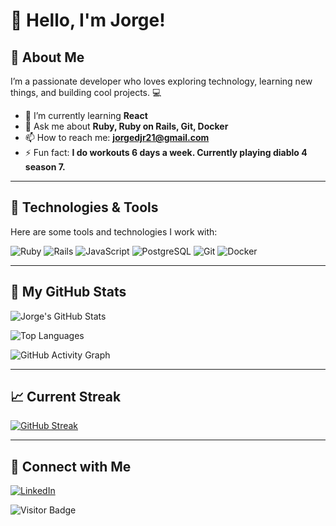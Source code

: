 # 👋 Hello, I'm Jorge!

## 🚀 About Me
I’m a passionate developer who loves exploring technology, learning new things, and building cool projects. 💻

- 🌱 I’m currently learning **React**
- 💬 Ask me about **Ruby, Ruby on Rails, Git, Docker**
- 📫 How to reach me: **jorgedjr21@gmail.com**
- ⚡ Fun fact: **I do workouts 6 days a week. Currently playing diablo 4 season 7.**
---

## 🔧 Technologies & Tools

Here are some tools and technologies I work with:

![Ruby](https://img.shields.io/badge/-Ruby-CC342D?style=for-the-badge&logo=ruby&logoColor=white)
![Rails](https://img.shields.io/badge/-Ruby_on_Rails-CC0000?style=for-the-badge&logo=rubyonrails&logoColor=white)
![JavaScript](https://img.shields.io/badge/-JavaScript-F7DF1E?style=for-the-badge&logo=javascript&logoColor=black)
![PostgreSQL](https://img.shields.io/badge/-PostgreSQL-336791?style=for-the-badge&logo=postgresql&logoColor=white)
![Git](https://img.shields.io/badge/-Git-F05032?style=for-the-badge&logo=git&logoColor=white)
![Docker](https://img.shields.io/badge/-Docker-2496ED?style=for-the-badge&logo=docker&logoColor=white)

---

## 🌟 My GitHub Stats
![Jorge's GitHub Stats](https://github-readme-stats.vercel.app/api?username=jorgedjr21&show_icons=true&theme=radical)

![Top Languages](https://github-readme-stats.vercel.app/api/top-langs/?username=jorgedjr21&layout=compact&theme=radical)

![GitHub Activity Graph](https://activity-graph.herokuapp.com/graph?username=jorgedjr21&theme=github)


---

## 📈 Current Streak
[![GitHub Streak](https://github-readme-streak-stats.herokuapp.com/?user=jorgedjr21&theme=radical)](https://git.io/streak-stats)


---

## 🔗 Connect with Me
[![LinkedIn](https://img.shields.io/badge/-LinkedIn-0A66C2?style=for-the-badge&logo=linkedin&logoColor=white)](https://www.linkedin.com/in/jorgejd21/)


![Visitor Badge](https://visitor-badge.glitch.me/badge?page_id=jorgedjr21.jorgedjr21)
